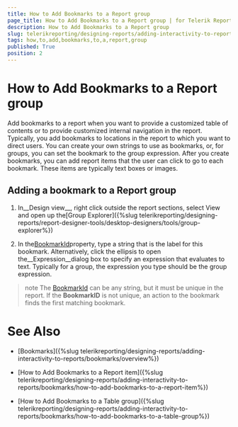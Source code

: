 ```yaml
---
title: How to Add Bookmarks to a Report group
page_title: How to Add Bookmarks to a Report group | for Telerik Reporting Documentation
description: How to Add Bookmarks to a Report group
slug: telerikreporting/designing-reports/adding-interactivity-to-reports/bookmarks/how-to-add-bookmarks-to-a-report-group
tags: how,to,add,bookmarks,to,a,report,group
published: True
position: 2
---
```


# How to Add Bookmarks to a Report group



Add bookmarks to a report when you want to provide a customized table of contents or      	to provide customized internal navigation in the report. Typically, you add bookmarks to locations in      	the report to which you want to direct users. You can create your own strings to use as bookmarks,      	or, for groups, you can set the bookmark to the group expression. After you create bookmarks,      	you can add report items that the user     	can click to go to each bookmark. These items are typically text boxes or images. 

## Adding a bookmark to a Report group

1. In__Design view__, right click outside the report sections, select View and open up the[Group Explorer]({%slug telerikreporting/designing-reports/report-designer-tools/desktop-designers/tools/group-explorer%})

1. In the[BookmarkId](/reporting/api/Telerik.Reporting.Group#Telerik_Reporting_Group_BookmarkId)property, 
	type a string that is the label for this bookmark. Alternatively, click
	the ellipsis to open the__Expression__dialog box to specify an expression that evaluates to text. 
	Typically for a group, the expression you type should be the group expression.

>note The [BookmarkId](/reporting/api/Telerik.Reporting.Group#Telerik_Reporting_Group_BookmarkId) can be any  	string, but it must be unique in the report. If the  __BookmarkID__  is not unique, 	an action to the bookmark finds the first matching bookmark.


# See Also


 * [Bookmarks]({%slug telerikreporting/designing-reports/adding-interactivity-to-reports/bookmarks/overview%})

 * [How to Add Bookmarks to a Report item]({%slug telerikreporting/designing-reports/adding-interactivity-to-reports/bookmarks/how-to-add-bookmarks-to-a-report-item%})

 * [How to Add Bookmarks to a Table group]({%slug telerikreporting/designing-reports/adding-interactivity-to-reports/bookmarks/how-to-add-bookmarks-to-a-table-group%})
